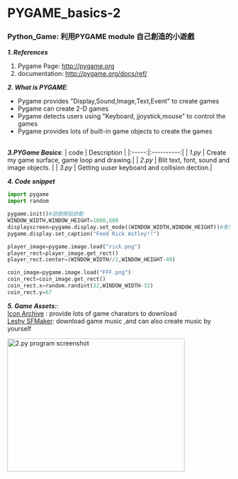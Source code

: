 # PYGAME_basics-2
### Python_Game: 利用PYGAME module 自己創造的小遊戲

**_1. References_**
   1. Pygame Page: http://pygame.org
   2. documentation: http://pygame.org/docs/ref/
   

**_2. What is PYGAME_**:
   * Pygame provides "Display,Sound,Image,Text,Event" to create games
   * Pygame can create 2-D games
   * Pygame detects users using "Keyboard, jjoystick,mouse" to control the games
   * Pygame provides lots of built-in game objects to create the games <br><br>

**_3.PYGame Basics_**:
| code | Description |
|:-----:|:----------:|
| _1.py_ | Create my game surface, game loop and drawing.|
| _2.py_ | Blit text, font, sound and image objects.   |
| _3.py_ | Getting uuser keyboard and collision dection.|

**_4. Code snippet_**
```python
import pygame
import random

pygame.init()#遊戲模組啟動
WINDOW_WIDTH,WINDOW_HEIGHT=1000,600
displayscreen=pygame.display.set_mode((WINDOW_WIDTH,WINDOW_HEIGHT))#產生畫布
pygame.display.set_caption("Feed Rick Astley!!")

```
```python
player_image=pygame.image.load("rick.png")
player_rect=player_image.get_rect()
player_rect.center=(WINDOW_WIDTH//2,WINDOW_HEIGHT-40)

coin_image=pygame.image.load("FFF.png")
coin_rect=coin_image.get_rect()
coin_rect.x=random.randint(32,WINDOW_WIDTH-32)
coin_rect.y=67
```
**_5. Game Assets:_**:<br>
[Icon Archive](https://iconarchive.com/) : provide lots of game charators to download<br>
[Leshy SFMaker](https://www.leshylabs.com/apps/sfMaker/): download game music ,and can also create music by yourself

<img src="https://github.com/Vickykuo626/PYGAME_basics-2/blob/main/1234.PNG" width="400" height="300" alt="2.py program screenshot"><br>
